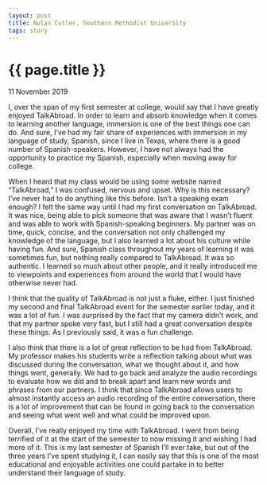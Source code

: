 ```yaml
---
layout: post
title: Nolan Cutler, Southern Methodist University
tags: story
---
```

# {{ page.title }}

11 November 2019

I, over the span of my first semester at college, would say that I have greatly enjoyed TalkAbroad. In order to learn and absorb knowledge when it comes to learning another language, immersion is one of the best things one can do. And sure, I’ve had my fair share of experiences with immersion in my language of study, Spanish, since I live in Texas, where there is a good number of Spanish-speakers. However, I have not always had the opportunity to practice my Spanish, especially when moving away for college.

When I heard that my class would be using some website named “TalkAbroad,” I was confused, nervous and upset. Why is this necessary? I’ve never had to do anything like this before. Isn’t a speaking exam enough? I felt the same way until I had my first conversation on TalkAbroad. It was nice, being able to pick someone that was aware that I wasn’t fluent and was able to work with Spanish-speaking beginners. My partner was on time, quick, concise, and the conversation not only challenged my knowledge of the language, but I also learned a lot about his culture while having fun. And sure, Spanish class throughout my years of learning it was sometimes fun, but nothing really compared to TalkAbroad. It was so authentic. I learned so much about other people, and it really introduced me to viewpoints and experiences from around the world that I would have otherwise never had.

I think that the quality of TalkAbroad is not just a fluke, either. I just finished my second and final TalkAbroad event for the semester earlier today, and it was a lot of fun. I was surprised by the fact that my camera didn’t work, and that my partner spoke very fast, but I still had a great conversation despite these things. As I previously said, it was a fun challenge.

I also think that there is a lot of great reflection to be had from TalkAbroad. My professor makes his students write a reflection talking about what was discussed during the conversation, what we thought about it, and how things went, generally. We had to go back and analyze the audio recordings to evaluate how we did and to break apart and learn new words and phrases from our partners. I think that since TalkAbroad allows users to almost instantly access an audio recording of the entire conversation, there is a lot of improvement that can be found in going back to the conversation and seeing what went well and what could be improved upon.

Overall, I’ve really enjoyed my time with TalkAbroad. I went from being terrified of it at the start of the semester to now missing it and wishing I had more of it. This is my last semester of Spanish I’ll ever take, but out of the three years I’ve spent studying it, I can easily say that this is one of the most educational and enjoyable activities one could partake in to better understand their language of study.